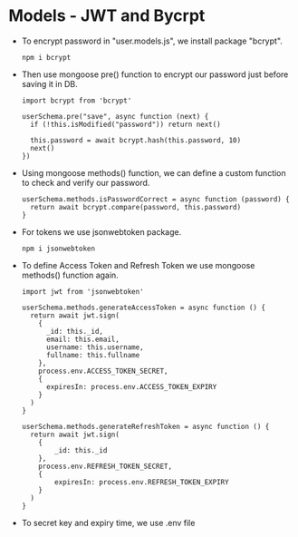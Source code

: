 # Models - JWT and Bycrpt

- To encrypt password in "user.models.js", we install package "bcrypt".
  ```
  npm i bcrypt
  ```

- Then use mongoose pre() function to encrypt our password just before saving it in DB. 
  ```
  import bcrypt from 'bcrypt'

  userSchema.pre("save", async function (next) {
    if (!this.isModified("password")) return next()

    this.password = await bcrypt.hash(this.password, 10)
    next()
  })
  ```

- Using mongoose methods() function, we can define a custom function to check and verify our password.
  ```
  userSchema.methods.isPasswordCorrect = async function (password) {
    return await bcrypt.compare(password, this.password)
  }
  ```

- For tokens we use jsonwebtoken package.
  ```
  npm i jsonwebtoken
  ```

- To define Access Token and Refresh Token we use mongoose methods() function again.
  ```
  import jwt from 'jsonwebtoken'

  userSchema.methods.generateAccessToken = async function () {
    return await jwt.sign(
      {
        _id: this._id,
        email: this.email,
        username: this.username,
        fullname: this.fullname
      },
      process.env.ACCESS_TOKEN_SECRET,
      {
        expiresIn: process.env.ACCESS_TOKEN_EXPIRY
      }
    )
  }

  userSchema.methods.generateRefreshToken = async function () {
    return await jwt.sign(
      {
          _id: this._id
      },
      process.env.REFRESH_TOKEN_SECRET,
      {
          expiresIn: process.env.REFRESH_TOKEN_EXPIRY
      }
    )
  }
  ```

- To secret key and expiry time, we use .env file